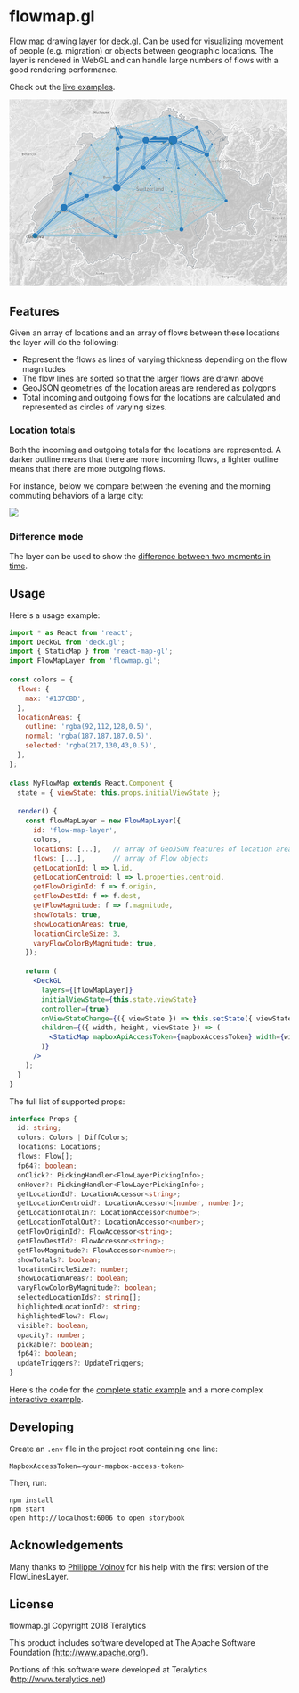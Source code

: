 # flowmap.gl

[Flow map](https://en.wikipedia.org/wiki/Flow_map) drawing layer for [deck.gl](http://uber.github.io/deck.gl). Can be used for visualizing movement of people (e.g. migration) or objects between geographic locations. The layer is rendered in WebGL and can handle large numbers of flows with a good rendering performance.

Check out the [live examples](https://teralytics.github.io/flowmap.gl/index.html). 

<img src="./doc/swiss-cantons-migration.png" width="500" />

## Features

Given an array of locations and an array of flows between these locations the layer will do the following:

- Represent the flows as lines of varying thickness depending on the flow magnitudes
- The flow lines are sorted so that the larger flows are drawn above
- GeoJSON geometries of the location areas are rendered as polygons
- Total incoming and outgoing flows for the locations are calculated and represented as circles of varying sizes. 

### Location totals
Both the incoming and outgoing totals for the locations are represented. 
A darker outline means that there are more incoming flows, a lighter outline means that there are more outgoing flows. 

For instance, below we compare between the evening and the morning commuting behaviors of a large city:

<img src="./doc/morning-evening-peaks.gif" width="480" />

### Difference mode
The layer can be used to show the [difference between two moments in time](https://teralytics.github.io/flowmap.gl/?selectedKind=Interactive&selectedStory=diff&full=0&addons=1&stories=1&panelRight=0&addonPanel=storybook%2Factions%2Factions-panel).



## Usage

Here's a usage example:
```jsx harmony
import * as React from 'react';
import DeckGL from 'deck.gl';
import { StaticMap } from 'react-map-gl';
import FlowMapLayer from 'flowmap.gl';

const colors = {
  flows: {
    max: '#137CBD',
  },
  locationAreas: {
    outline: 'rgba(92,112,128,0.5)',
    normal: 'rgba(187,187,187,0.5)',
    selected: 'rgba(217,130,43,0.5)',
  },
};

class MyFlowMap extends React.Component {
  state = { viewState: this.props.initialViewState };
  
  render() {
    const flowMapLayer = new FlowMapLayer({
      id: 'flow-map-layer',
      colors,
      locations: [...],   // array of GeoJSON features of location areas
      flows: [...],       // array of Flow objects
      getLocationId: l => l.id,
      getLocationCentroid: l => l.properties.centroid,
      getFlowOriginId: f => f.origin,
      getFlowDestId: f => f.dest,
      getFlowMagnitude: f => f.magnitude,
      showTotals: true,
      showLocationAreas: true,
      locationCircleSize: 3,
      varyFlowColorByMagnitude: true,
    });
    
    return (
      <DeckGL 
        layers={[flowMapLayer]}
        initialViewState={this.state.viewState}
        controller={true}
        onViewStateChange={({ viewState }) => this.setState({ viewState })}
        children={({ width, height, viewState }) => (
          <StaticMap mapboxApiAccessToken={mapboxAccessToken} width={width} height={height} viewState={viewState} />
        )}
      />
    );
  }  
}
```

The full list of supported props:
```typescript
interface Props {
  id: string;
  colors: Colors | DiffColors;
  locations: Locations;
  flows: Flow[];
  fp64?: boolean;
  onClick?: PickingHandler<FlowLayerPickingInfo>;
  onHover?: PickingHandler<FlowLayerPickingInfo>;
  getLocationId?: LocationAccessor<string>;
  getLocationCentroid?: LocationAccessor<[number, number]>;
  getLocationTotalIn?: LocationAccessor<number>;
  getLocationTotalOut?: LocationAccessor<number>;
  getFlowOriginId?: FlowAccessor<string>;
  getFlowDestId?: FlowAccessor<string>;
  getFlowMagnitude?: FlowAccessor<number>;
  showTotals?: boolean;
  locationCircleSize?: number;
  showLocationAreas?: boolean;
  varyFlowColorByMagnitude?: boolean;
  selectedLocationIds?: string[];
  highlightedLocationId?: string;
  highlightedFlow?: Flow;
  visible?: boolean;
  opacity?: number;
  pickable?: boolean;
  fp64?: boolean;
  updateTriggers?: UpdateTriggers;
}
```

Here's the code for the [complete static example](./examples/StaticExample.tsx)
and a more complex [interactive example](./examples/InteractiveExample.tsx).

## Developing

Create an `.env` file in the project root 
containing one line: 

    MapboxAccessToken=<your-mapbox-access-token>

Then, run:

    npm install
    npm start
    open http://localhost:6006 to open storybook

## Acknowledgements

Many thanks to [Philippe Voinov](https://github.com/tehwalris) 
for his help with the first version of the FlowLinesLayer. 


## License
flowmap.gl
Copyright 2018 Teralytics

This product includes software developed at
The Apache Software Foundation (http://www.apache.org/).

Portions of this software were developed at Teralytics (http://www.teralytics.net)
